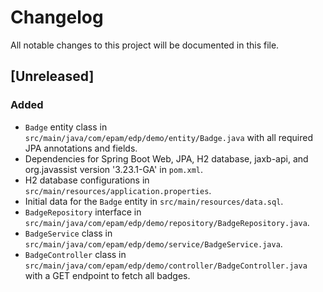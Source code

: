 # Changelog

All notable changes to this project will be documented in this file.

## [Unreleased]

### Added
- `Badge` entity class in `src/main/java/com/epam/edp/demo/entity/Badge.java` with all required JPA annotations and fields.
- Dependencies for Spring Boot Web, JPA, H2 database, jaxb-api, and org.javassist version '3.23.1-GA' in `pom.xml`.
- H2 database configurations in `src/main/resources/application.properties`.
- Initial data for the `Badge` entity in `src/main/resources/data.sql`.
- `BadgeRepository` interface in `src/main/java/com/epam/edp/demo/repository/BadgeRepository.java`.
- `BadgeService` class in `src/main/java/com/epam/edp/demo/service/BadgeService.java`.
- `BadgeController` class in `src/main/java/com/epam/edp/demo/controller/BadgeController.java` with a GET endpoint to fetch all badges.
